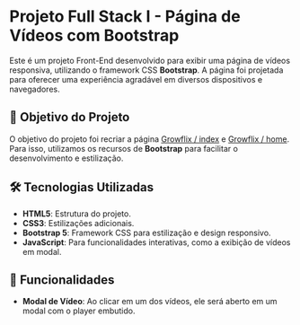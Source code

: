 # Projeto Full Stack I - Página de Vídeos com Bootstrap

Este é um projeto Front-End desenvolvido para exibir uma página de vídeos responsiva, utilizando o framework CSS **Bootstrap**. A página foi projetada para oferecer uma experiência agradável em diversos dispositivos e navegadores.

## 🎯 Objetivo do Projeto

O objetivo do projeto foi recriar a página [Growflix / index](https://growflix.vercel.app/index.html) e [Growflix / home](https://growflix.vercel.app/index.html). Para isso, utilizamos os recursos de **Bootstrap** para facilitar o desenvolvimento e estilização.

## 🛠️ Tecnologias Utilizadas

- **HTML5**: Estrutura do projeto.
- **CSS3**: Estilizações adicionais.
- **Bootstrap 5**: Framework CSS para estilização e design responsivo.
- **JavaScript**: Para funcionalidades interativas, como a exibição de vídeos em modal.

## 📜 Funcionalidades

- **Modal de Vídeo**: Ao clicar em um dos vídeos, ele será aberto em um modal com o player embutido.
